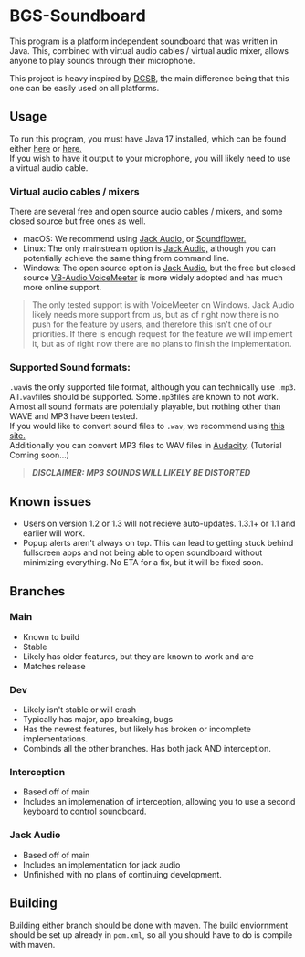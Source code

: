 # BGS-Soundboard
This program is a platform independent soundboard that was written in Java. This, combined with virtual audio cables / virtual audio mixer, allows anyone to play sounds through their microphone.

This project is heavy inspired by [DCSB,](https://github.com/kalejin/dcsb) the main difference being that this one can be easily used on all platforms.

## Usage
To run this program, you must have Java 17 installed, which can be found either [here](https://www.oracle.com/java/technologies/javase-jdk17-downloads.html) or [here.](https://jdk.java.net/17/) <br>
If you wish to have it output to your microphone, you will likely need to use a virtual audio cable. 

### Virtual audio cables / mixers
There are several free and open source audio cables / mixers, and some closed source but free ones as well.

- macOS: We recommend using [Jack Audio,](https://jackaudio.org/) or [Soundflower.](https://github.com/mattingalls/Soundflower)
- Linux: The only mainstream option is [Jack Audio,](https://jackaudio.org/) although you can potentially achieve the same thing from command line.
- Windows: The open source option is [Jack Audio,](https://jackaudio.org/) but the free but closed source [VB-Audio VoiceMeeter](https://vb-audio.com/Voicemeeter/banana.htm) is more widely adopted and has much more online support.

> The only tested support is with VoiceMeeter on Windows. Jack Audio likely needs more support from us, but as of right now there is no push for the feature by users, and therefore this isn't one of our priorities. If there is enough request for the feature we will implement it, but as of right now there are no plans to finish the implementation.

### Supported Sound formats:

`.wav`is the only supported file format, although you can technically use `.mp3`.<br>
All`.wav`files should be supported. Some`.mp3`files are known to not work.<br>
Almost all sound formats are potentially playable, but nothing other than WAVE and MP3 have been tested.<br>
If you would like to convert sound files to `.wav`, we recommend using [this site.](https://convertio.co/mp3-wav/)
<br>Additionally you can convert MP3 files to WAV files in [Audacity](https://www.audacityteam.org/). (Tutorial Coming soon...)
> ***DISCLAIMER: MP3 SOUNDS WILL LIKELY BE DISTORTED***

## Known issues
- Users on version 1.2 or 1.3 will not recieve auto-updates. 1.3.1+ or 1.1 and earlier will work.
- Popup alerts aren't always on top. This can lead to getting stuck behind fullscreen apps and not being able to open soundboard without minimizing everything. No ETA for a fix, but it will be fixed soon.

## Branches

### Main
- Known to build
- Stable
- Likely has older features, but they are known to work and are 
- Matches release

### Dev
- Likely isn't stable or will crash
- Typically has major, app breaking, bugs
- Has the newest features, but likely has broken or incomplete implementations.
- Combinds all the other branches. Has both jack AND interception.

### Interception
- Based off of main
- Includes an implemenation of interception, allowing you to use a second keyboard to control soundboard.

### Jack Audio
- Based off of main
- Includes an implementation for jack audio
- Unfinished with no plans of continuing development. 

## Building
Building either branch should be done with maven. The build enviornment should be set up already in `pom.xml`, so all you should have to do is compile with maven.
